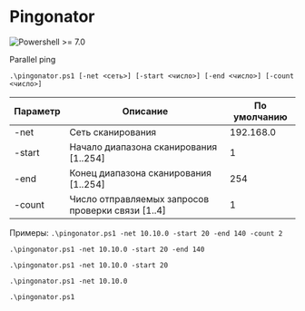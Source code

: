 # Pingonator
![Powershell >= 7.0](https://img.shields.io/badge/Powershell-%3E=7.0-blue.svg)

Parallel ping

`.\pingonator.ps1 [-net <сеть>] [-start <число>] [-end <число>] [-count <число>]`

|Параметр|Описание|По умолчанию|
|---|---|---|
|-net|Сеть сканирования|192.168.0|
|-start|Начало диапазона сканирования [1..254]|1|
|-end|Конец диапазона сканирования [1..254]|254|
|-count|Число отправляемых запросов проверки связи [1..4]|1|

Примеры:
`.\pingonator.ps1 -net 10.10.0 -start 20 -end 140 -count 2`

`.\pingonator.ps1 -net 10.10.0 -start 20 -end 140`

`.\pingonator.ps1 -net 10.10.0 -start 20`

`.\pingonator.ps1 -net 10.10.0`

`.\pingonator.ps1`